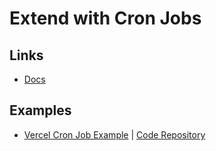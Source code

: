 # Extend with Cron Jobs

<!--
https://github.com/Gomah/cailloux/blob/main/apps/web/src/app/api/cron/route.ts

https://github.com/ruslankotliar/face-2-simpson/blob/main/next-app/src/app/api/cron/retrain/route.ts
https://github.com/letterpad/letterpad/tree/master/apps/admin/src/app/(protected)/api/cron/1h

https://github.com/dankins/labs/tree/main/apps/cake/src/app/api/cron
https://github.com/openstatusHQ/openstatus/tree/main/apps/web/src/app/api/checker/cron
-->

## Links

- [Docs](https://vercel.com/docs/cron-jobs)

## Examples

- [Vercel Cron Job Example](https://vercel.com/templates/next.js/vercel-cron) | [Code Repository](https://github.com/vercel/examples/tree/main/solutions/cron)
